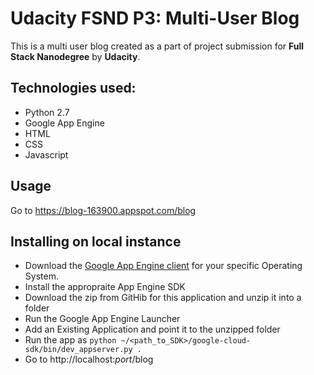 # Udacity FSND P3: Multi-User Blog

This is a multi user blog created as a part of project submission for
**Full Stack Nanodegree** by **Udacity**.

## Technologies used:

* Python 2.7
* Google App Engine
* HTML
* CSS
* Javascript

## Usage

Go to https://blog-163900.appspot.com/blog

## Installing on local instance

* Download the [Google App Engine client](https://console.cloud.google.com/storage/browser/appengine-sdks/featured/) for your specific Operating System.
* Install the appropraite App Engine SDK
* Download the zip from GitHib for this application and unzip it into a folder
* Run the Google App Engine Launcher
* Add an Existing Application and point it to the unzipped folder
* Run the app as `python ~/<path_to_SDK>/google-cloud-sdk/bin/dev_appserver.py .`
* Go to http://localhost:*port*/blog
